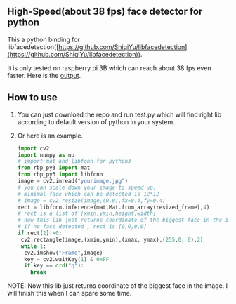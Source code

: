 ## High-Speed(about 38 fps) face detector for python

This a python binding for libfacedetection([https://github.com/ShiqiYu/libfacedetection](https://github.com/ShiqiYu/libfacedetection)).

It is only tested on  raspberry pi 3B which can reach about 38 fps  even faster. Here is the [output](https://github.com/CharlieXie/libfacedetection-python-bindings/tree/master/results).

## How to use

1. You can just download the repo and run test.py which will find right lib according to default version of python in your system.

2. Or here is an example.

   ```python
   import cv2
   import numpy as np
   # import mat and libfcnn for python3
   from rbp_py3 import mat
   from rbp_py3 import libfcnn
   image = cv2.imread("yourimage.jpg")
   # you can scale down your image to speed up.
   # minimal face which can be detected is 12*12
   # image = cv2.resize(image,(0,0),fx=0.4,fy=0.4)
   rect = libfcnn.inference(mat.Mat.from_array(resized_frame),4)
   # rect is a list of [xmin,ymin,height,width]
   # now this lib just returns coordinate of the biggest face in the image
   # if no face detected , rect is [0,0,0,0]
   if rect[2]!=0:
    cv2.rectangle(image,(xmin,ymin),(xmax, ymax),(255,0, 0),2)
    while 1:
     cv2.imshow("Frame",image)
     key = cv2.waitKey(1) & 0xFF
     if key == ord("q"):
       break
   ```


NOTE: Now this lib just returns coordinate of the biggest face in the image. I will finish this when I can spare some time.

